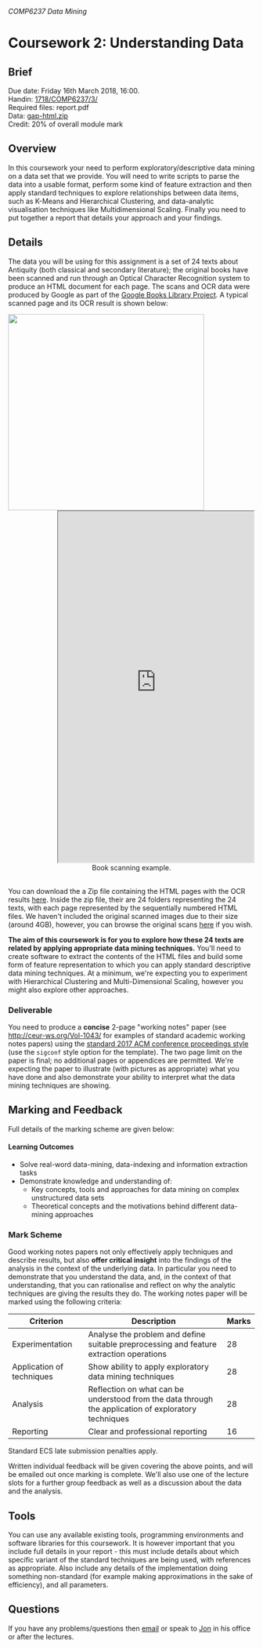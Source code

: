 *COMP6237 Data Mining*

# Coursework 2: Understanding Data

## Brief
Due date: Friday 16th March 2018, 16:00.  
Handin: [1718/COMP6237/3/](http://handin.ecs.soton.ac.uk/handin/1718/COMP6237/3/)  
Required files: report.pdf  
Data: [gap-html.zip](https://secure.ecs.soton.ac.uk/notes/comp6237/data/gap-html.zip)  
Credit: 20% of overall module mark  

## Overview
In this coursework your need to perform exploratory/descriptive data mining on a data set that we provide. You will need to write scripts to parse the data into a usable format, perform some kind of feature extraction and then apply standard techniques to explore relationships between data items, such as K-Means and Hierarchical Clustering, and data-analytic visualisation techniques like Multidimensional Scaling. Finally you need to put together a report that details your approach and your findings.

## Details
The data you will be using for this assignment is a set of 24 texts about Antiquity (both classical and secondary literature); the original books have been scanned and run through an Optical Character Recognition system to produce an HTML document for each page. The scans and OCR data were produced by Google as part of the [Google Books Library Project](https://en.wikipedia.org/wiki/Google_Books_Library_Project). A typical scanned page and its OCR result is shown below:

<div style="text-align:center">
<div style="float:left">
<img width="400" src="https://secure.ecs.soton.ac.uk/notes/comp6237/data/gap-images/gap_2X5KAAAAYAAJ/00000012.png"/>
</div>
<div style="float:left">
	&nbsp;
</div>
<div style="float:right">
<iframe width="400" height="716" src="https://secure.ecs.soton.ac.uk/notes/comp6237/data/gap-html/gap_2X5KAAAAYAAJ/00000012.html"></iframe>
</div>
<div style="clear:both">
Book scanning example.<br /><br />
</div>
</div>

You can download the a Zip file containing the HTML pages with the OCR results [here](https://secure.ecs.soton.ac.uk/notes/comp6237/data/gap-html.zip). Inside the zip file, their are 24 folders representing the 24 texts, with each page represented by the sequentially numbered HTML files. We haven't included the original scanned images due to their size (around 4GB), however, you can browse the original scans [here](https://secure.ecs.soton.ac.uk/notes/comp6237/data/gap-images/) if you wish.

**The aim of this coursework is for you to explore how these 24 texts are related by applying appropriate data mining techniques.** You'll need to create software to extract the contents of the HTML files and build some form of feature representation to which you can apply standard descriptive data mining techniques. At a minimum, we're expecting you to experiment with Hierarchical Clustering and Multi-Dimensional Scaling, however you might also explore other approaches.

### Deliverable
You need to produce a **concise** 2-page "working notes" paper (see http://ceur-ws.org/Vol-1043/ for examples of standard academic working notes papers) using the [standard 2017 ACM conference proceedings style](https://www.acm.org/publications/proceedings-template) (use the `sigconf` style option for the template). The two page limit on the paper is final; no additional pages or appendices are permitted. We're expecting the paper to illustrate (with pictures as appropriate) what you have done and also demonstrate your ability to interpret what the data mining techniques are showing.

## Marking and Feedback
Full details of the marking scheme are given below:

#### Learning Outcomes
* Solve real-word data-mining, data-indexing and information extraction tasks
* Demonstrate knowledge and understanding of:
	- Key concepts, tools and approaches for data mining on complex unstructured data sets
	- Theoretical concepts and the motivations behind different data-mining approaches

### Mark Scheme

Good working notes papers not only effectively apply techniques and describe results, but also **offer critical insight** into the findings of the analysis in the context of the underlying data. In particular you need to demonstrate that you understand the data, and, in the context of that understanding, that you can rationalise and reflect on why the analytic techniques are giving the results they do. The working notes paper will be marked using the following criteria:

Criterion                 | Description                                                                                          | Marks
--------------------------|------------------------------------------------------------------------------------------------------|-------
Experimentation           | Analyse the problem and define suitable preprocessing and feature extraction operations              | 28
Application of techniques | Show ability to apply exploratory data mining techniques                                             | 28
Analysis                  | Reflection on what can be understood from the data through the application of exploratory techniques | 28
Reporting                 | Clear and professional reporting                                                                     | 16

Standard ECS late submission penalties apply.

Written individual feedback will be given covering the above points, and will be emailed out once marking is complete. We'll also use one of the lecture slots for a further group feedback as well as a discussion about the data and the analysis.

## Tools
You can use any available existing tools, programming environments and software libraries for this coursework. It is however important that you include full details in your report - this must include details about which specific variant of the standard techniques are being used, with references as appropriate. Also include any details of the implementation doing something non-standard (for example making approximations in the sake of efficiency), and all parameters.

## Questions
If you have any problems/questions then [email](mailto:jsh2@ecs.soton.ac.uk) or speak to [Jon](http://ecs.soton.ac.uk/people/jsh2) in his office or after the lectures.
